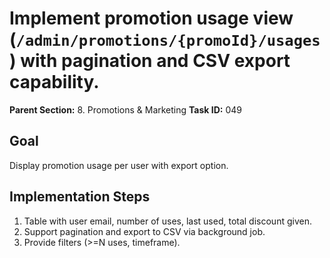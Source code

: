 # Implement promotion usage view (`/admin/promotions/{promoId}/usages`) with pagination and CSV export capability.

**Parent Section:** 8. Promotions & Marketing
**Task ID:** 049

## Goal
Display promotion usage per user with export option.

## Implementation Steps
1. Table with user email, number of uses, last used, total discount given.
2. Support pagination and export to CSV via background job.
3. Provide filters (>=N uses, timeframe).
